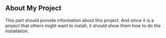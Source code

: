 ## About My Project
This part should provide information about this project. And since it is a project that others might want to install, it should show them how to do the installation.